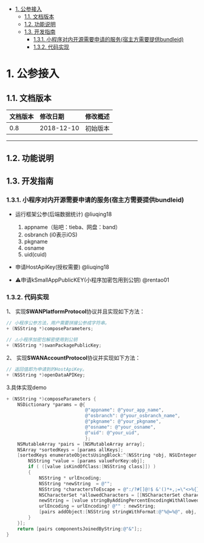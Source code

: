 
<!-- TOC -->

- [1. 公参接入](#1-公参接入)
    - [1.1. 文档版本](#11-文档版本)
    - [1.2. 功能说明](#12-功能说明)
    - [1.3. 开发指南](#13-开发指南)
        - [1.3.1. 小程序对内开源需要申请的服务(宿主方需要提供bundleid)](#131-小程序对内开源需要申请的服务宿主方需要提供bundleid)
        - [1.3.2. 代码实现](#132-代码实现)

<!-- /TOC -->
# 1. 公参接入

## 1.1. 文档版本

|文档版本|修改日期|修改概述|
|:--|:--|:--|
|0.8|2018-12-10|初始版本|

--------------------------
## 1.2. 功能说明


## 1.3. 开发指南

### 1.3.1. 小程序对内开源需要申请的服务(宿主方需要提供bundleid)

* 运行框架公参(后端数据统计) @liuqing18
  1. appname（贴吧：tieba、网盘：band）
  2. osbranch (i0表示iOS)
  3. pkgname
  4. osname
  5. uid(cuid)

* 申请HostApiKey(授权需要) @liuqing18
* ⚠️申请kSmallAppPublicKEY(小程序加密包用到公钥) @rentao01

### 1.3.2. 代码实现

1、 实现**SWANPlatformProtocol**协议并且实现如下方法：

```objectivec
// 小程序公参方法，用户需要拼接公参成字符串。
+ (NSString *)composeParameters;

// ⚠️小程序加密包解密使用到公钥
+ (NSString *)swanPackagePublicKey;

```
2、 实现**SWANAccountProtocol**协议并实现如下方法：

```objectivec
// 返回值即为申请到的HostApiKey。
+ (NSString *)openDataAPIKey;

```

3.具体实现demo

```objectivec
+ (NSString *)composeParameters {
    NSDictionary *params = @{
                             @"appname": @"your_app_name",
                             @"osbranch": @"your_osbranch_name",
                             @"pkgname": @"your_pkgname",
                             @"osname": @"your_osname",
                             @"uid": @"your_uid",
                             };
    NSMutableArray *pairs = [NSMutableArray array];
    NSArray *sortedKeys = [params allKeys];
    [sortedKeys enumerateObjectsUsingBlock:^(NSString *obj, NSUInteger idx, BOOL * _Nonnull stop) {
        NSString *value = [params valueForKey:obj];
        if ( ([value isKindOfClass:[NSString class]]) )
        {
            NSString * urlEncoding;
            NSString *newString  = @"";
            NSString *charactersToEscape = @":/?#[]@!$ &'()*+,;=\"<>%{}|\\^~`\n";
            NSCharacterSet *allowedCharacters = [[NSCharacterSet characterSetWithCharactersInString:charactersToEscape] invertedSet];
            newString = [value stringByAddingPercentEncodingWithAllowedCharacters:allowedCharacters];
            urlEncoding = urlEncoding? @"" : newString;
            [pairs addObject:[NSString stringWithFormat:@"%@=%@", obj, urlEncoding]];
        }
    }];
    return [pairs componentsJoinedByString:@"&"];;
}


```
 

